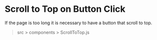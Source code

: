 # Scroll to Top on Button Click

If the page is too long it is necessary to have a button that scroll to top.

> src > components > ScrollToTop.js 

